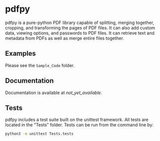 # pdfpy

pdfpy is a pure-python PDF library capable of
splitting, merging together, cropping, and transforming
the pages of PDF files. It can also add custom
data, viewing options, and passwords to PDF files.
It can retrieve text and metadata from PDFs as well
as merge entire files together.

## Examples

Please see the `Sample_Code` folder.

## Documentation

Documentation is available at _not_yet_available_.

## Tests

pdfpy includes a test suite built on the unittest framework. All tests are located in the "Tests" folder.
Tests can be run from the command line by:

```bash
python3 -m unittest Tests.tests
```
